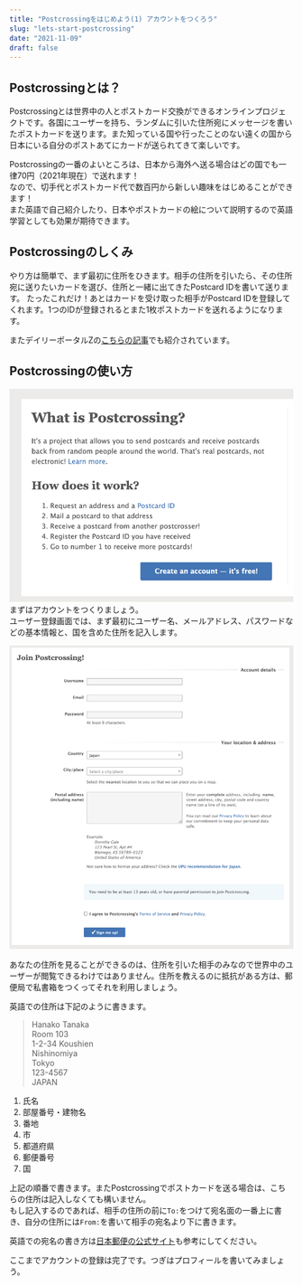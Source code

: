 ```yaml
---
title: "Postcrossingをはじめよう(1) アカウントをつくろう"
slug: "lets-start-postcrossing"
date: "2021-11-09"
draft: false
---
```


## Postcrossingとは？

Postcrossingとは世界中の人とポストカード交換ができるオンラインプロジェクトです。各国にユーザーを持ち、ランダムに引いた住所宛にメッセージを書いたポストカードを送ります。また知っている国や行ったことのない遠くの国から日本にいる自分のポストあてにカードが送られてきて楽しいです。

Postcrossingの一番のよいところは、日本から海外へ送る場合はどの国でも一律70円（2021年現在）で送れます！  
なので、切手代とポストカード代で数百円から新しい趣味をはじめることができます！  
また英語で自己紹介したり、日本やポストカードの絵について説明するので英語学習としても効果が期待できます。

## Postcrossingのしくみ

やり方は簡単で、まず最初に住所をひきます。相手の住所を引いたら、その住所宛に送りたいカードを選び、住所と一緒に出てきたPostcard IDを書いて送ります。
たったこれだけ！あとはカードを受け取った相手がPostcard IDを登録してくれます。1つのIDが登録されるとまた1枚ポストカードを送れるようになります。

またデイリーポータルZの[こちらの記事](https://dailyportalz.jp/kiji/what-is-postcrossing)でも紹介されています。

## Postcrossingの使い方

![create account](./image_01.png)  
まずはアカウントをつくりましょう。  
ユーザー登録画面では、まず最初にユーザー名、メールアドレス、パスワードなどの基本情報と、国を含めた住所を記入します。  

![write your address](./image_02.png)

あなたの住所を見ることができるのは、住所を引いた相手のみなので世界中のユーザーが閲覧できるわけではありません。住所を教えるのに抵抗がある方は、郵便局で私書箱をつくってそれを利用しましょう。

英語での住所は下記のように書きます。

> Hanako Tanaka  
> Room 103  
> 1-2-34 Koushien  
> Nishinomiya  
> Tokyo  
> 123-4567  
> JAPAN  

1. 氏名
2. 部屋番号・建物名
3. 番地
4. 市
5. 都道府県
6. 郵便番号
7. 国

上記の順番で書きます。またPostcrossingでポストカードを送る場合は、こちらの住所は記入しなくても構いません。  
もし記入するのであれば、相手の住所の前に`To:`をつけて宛名面の一番上に書き、自分の住所には`From:`を書いて相手の宛名より下に書きます。

英語での宛名の書き方は[日本郵便の公式サイト](https://www.post.japanpost.jp/int/ems/greeting/howto/address.html)も参考にしてください。

ここまでアカウントの登録は完了です。つぎはプロフィールを書いてみましょう。
